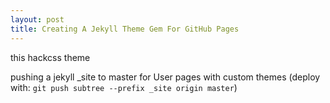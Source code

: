 ```yaml
---
layout: post
title: Creating A Jekyll Theme Gem For GitHub Pages
---
```


this hackcss theme

pushing a jekyll \_site to master for User pages with custom themes
(deploy with: `git push subtree --prefix _site origin master`)
